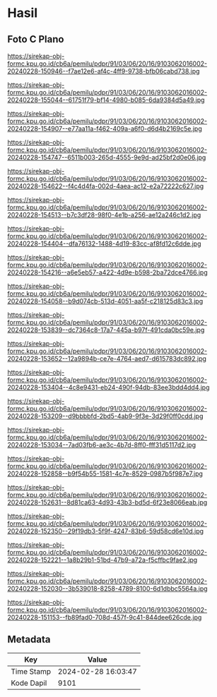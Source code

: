 # Hasil

## Foto C Plano

https://sirekap-obj-formc.kpu.go.id/cb6a/pemilu/pdpr/91/03/06/20/16/9103062016002-20240228-150946--f7ae12e6-af4c-4ff9-9738-bfb06cabd738.jpg

https://sirekap-obj-formc.kpu.go.id/cb6a/pemilu/pdpr/91/03/06/20/16/9103062016002-20240228-155044--61751f79-bf14-4980-b085-6da9384d5a49.jpg

https://sirekap-obj-formc.kpu.go.id/cb6a/pemilu/pdpr/91/03/06/20/16/9103062016002-20240228-154907--e77aa11a-f462-409a-a6f0-d6d4b2169c5e.jpg

https://sirekap-obj-formc.kpu.go.id/cb6a/pemilu/pdpr/91/03/06/20/16/9103062016002-20240228-154747--6511b003-265d-4555-9e9d-ad25bf2d0e06.jpg

https://sirekap-obj-formc.kpu.go.id/cb6a/pemilu/pdpr/91/03/06/20/16/9103062016002-20240228-154622--f4c4d4fa-002d-4aea-ac12-e2a72222c627.jpg

https://sirekap-obj-formc.kpu.go.id/cb6a/pemilu/pdpr/91/03/06/20/16/9103062016002-20240228-154513--b7c3df28-98f0-4e1b-a256-ae12a246c1d2.jpg

https://sirekap-obj-formc.kpu.go.id/cb6a/pemilu/pdpr/91/03/06/20/16/9103062016002-20240228-154404--dfa76132-1488-4d19-83cc-af8fd12c6dde.jpg

https://sirekap-obj-formc.kpu.go.id/cb6a/pemilu/pdpr/91/03/06/20/16/9103062016002-20240228-154216--a6e5eb57-a422-4d9e-b598-2ba72dce4766.jpg

https://sirekap-obj-formc.kpu.go.id/cb6a/pemilu/pdpr/91/03/06/20/16/9103062016002-20240228-154058--b9d074cb-513d-4051-aa5f-c218125d83c3.jpg

https://sirekap-obj-formc.kpu.go.id/cb6a/pemilu/pdpr/91/03/06/20/16/9103062016002-20240228-153839--dc7364c8-17a7-445a-b97f-491cda0bc59e.jpg

https://sirekap-obj-formc.kpu.go.id/cb6a/pemilu/pdpr/91/03/06/20/16/9103062016002-20240228-153652--12a9894b-ce7e-4764-aed7-d615783dc892.jpg

https://sirekap-obj-formc.kpu.go.id/cb6a/pemilu/pdpr/91/03/06/20/16/9103062016002-20240228-153404--4c8e9431-eb24-490f-94db-83ee3bdd4dd4.jpg

https://sirekap-obj-formc.kpu.go.id/cb6a/pemilu/pdpr/91/03/06/20/16/9103062016002-20240228-153209--d9bbbbfd-2bd5-4ab9-9f3e-3d29f0ff0cdd.jpg

https://sirekap-obj-formc.kpu.go.id/cb6a/pemilu/pdpr/91/03/06/20/16/9103062016002-20240228-153034--7ad03fb6-ae3c-4b7d-8ff0-fff31d5117d2.jpg

https://sirekap-obj-formc.kpu.go.id/cb6a/pemilu/pdpr/91/03/06/20/16/9103062016002-20240228-152858--b9f54b55-1581-4c7e-8529-0987b5f987e7.jpg

https://sirekap-obj-formc.kpu.go.id/cb6a/pemilu/pdpr/91/03/06/20/16/9103062016002-20240228-152631--8d81ca63-4d93-43b3-bd5d-6f23e8066eab.jpg

https://sirekap-obj-formc.kpu.go.id/cb6a/pemilu/pdpr/91/03/06/20/16/9103062016002-20240228-152350--29f19db3-5f9f-4247-83b6-59d58cd6e10d.jpg

https://sirekap-obj-formc.kpu.go.id/cb6a/pemilu/pdpr/91/03/06/20/16/9103062016002-20240228-152221--1a8b29b1-51bd-47b9-a72a-f5cffbc9fae2.jpg

https://sirekap-obj-formc.kpu.go.id/cb6a/pemilu/pdpr/91/03/06/20/16/9103062016002-20240228-152030--3b539018-8258-4789-8100-6d1dbbc5564a.jpg

https://sirekap-obj-formc.kpu.go.id/cb6a/pemilu/pdpr/91/03/06/20/16/9103062016002-20240228-151153--fb89fad0-708d-457f-9c41-844dee626cde.jpg


## Metadata

| Key        | Value               |
| ---------- | ------------------- |
| Time Stamp | 2024-02-28 16:03:47 |
| Kode Dapil | 9101                |



